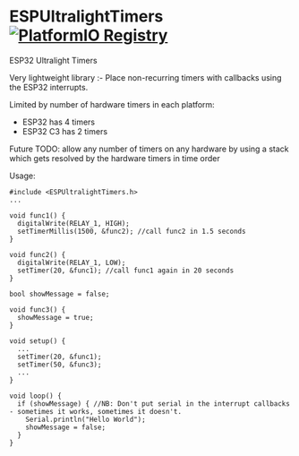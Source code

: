 # ESPUltralightTimers [![PlatformIO Registry](https://badges.registry.platformio.org/packages/jamessmartcell/library/ESPUltralightTimers.svg)](https://registry.platformio.org/libraries/jamessmartcell/ESPUltralightTimers)

ESP32 Ultralight Timers

Very lightweight library :-
Place non-recurring timers with callbacks using the ESP32 interrupts.

Limited by number of hardware timers in each platform: 
- ESP32 has 4 timers
- ESP32 C3 has 2 timers

Future TODO: allow any number of timers on any hardware by using a stack which gets resolved by the hardware timers in time order

Usage:

```
#include <ESPUltralightTimers.h>
...

void func1() {
  digitalWrite(RELAY_1, HIGH);
  setTimerMillis(1500, &func2); //call func2 in 1.5 seconds
}

void func2() {
  digitalWrite(RELAY_1, LOW);
  setTimer(20, &func1); //call func1 again in 20 seconds
}

bool showMessage = false;

void func3() {
  showMessage = true;
}

void setup() {
  ...
  setTimer(20, &func1);
  setTimer(50, &func3);
  ...
}

void loop() {
  if (showMessage) { //NB: Don't put serial in the interrupt callbacks - sometimes it works, sometimes it doesn't.
    Serial.println("Hello World");
    showMessage = false;
  }
}
```

